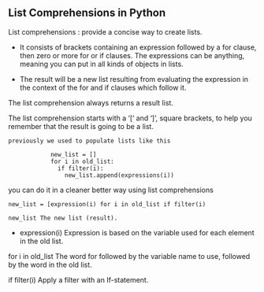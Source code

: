 ## List Comprehensions in Python

List comprehensions : 
provide a concise way to create lists.

* It consists of brackets containing an expression followed by a for clause, then zero or more for or if clauses. The expressions can be anything, meaning you can put in all kinds of objects in lists.

* The result will be a new list resulting from evaluating the expression in the context of the for and if clauses which follow it.

The list comprehension always returns a result list.

The list comprehension starts with a ‘[‘ and ‘]’, square brackets, to help you remember that the result is going to be a list.

```
previously we used to populate lists like this

            new_list = []
            for i in old_list:
              if filter(i):
                new_list.append(expressions(i))
```

you can do it in a cleaner better way using list comprehensions

```
new_list = [expression(i) for i in old_list if filter(i)

new_list The new list (result).

```
* expression(i) Expression is based on the variable used for each element in the old list.

 for i in old_list The word for followed by the variable name to use, followed by the word in the old list.
 
 if filter(i) Apply a filter with an If-statement.